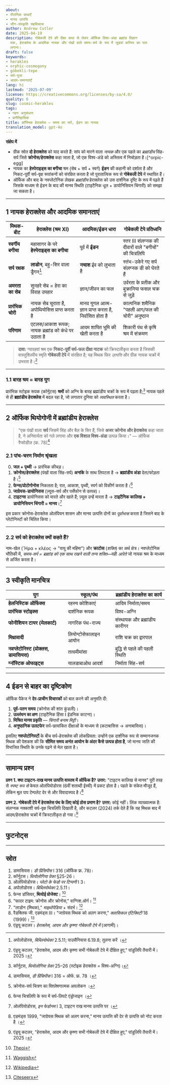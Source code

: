 ```yaml
---
about:
- पौराणिक कथाएँ
- मानव उत्पत्ति
- जीन-संस्कृति सहविकास
author: Andrew Cutler
date: 2025-04-19
description: गोबेकली टेपे की दीक्षा कथा से लेकर ऑर्फिक विश्व-अंडा ब्रह्मांड विज्ञान
  तक, हेराक्लेस के आदमिक नायक और पंखों वाले समय-सर्प के रूप में जुड़वां करियर का पता
  लगाना।
draft: false
keywords:
- herakles
- orphic-cosmogony
- göbekli-tepe
- सर्प-पूजा
- आदम-समानताएँ
lang: hi
lastmod: '2025-07-09'
license: https://creativecommons.org/licenses/by-sa/4.0/
quality: 6
slug: cosmic-herakles
tags:
 - गहन अनुसंधान
 - प्रागैतिहासिक
title: कॉस्मिक हेराक्लेस — समय का सर्प, ईडन का नायक
translation_model: gpt-4o
---
```


**संक्षेप में**

- ग्रीक स्रोत **दो हेराक्लेस** को याद करते हैं: सांप को मारने वाला *नायक* और एक पहले का *ब्रह्मांडीय* सिंह-सर्प जिसे **क्रोनोस/हेराक्लेस** कहा जाता है, जो एक विश्व-अंडे को अस्तित्व में निचोड़ता है।[^orpic-egg]
- नायक का **हेस्पेराइड्स का बगीचा** श्रम (सेब + सर्प + स्वर्ग) **ईडन** की कहानी को दर्शाता है और निकट-पूर्वी सर्प-वृक्ष रूपांकनों को संरक्षित करता है जो पुरातात्विक रूप से **गोबेकली टेपे** में स्थापित हैं।
- ऑर्फिक और बाद के नवप्लेटोनिक लेखक *ब्रह्मांडीय* हेराक्लेस को उस दार्शनिक दृष्टि के रूप में पढ़ते हैं जिसके माध्यम से ईडन के बाद की मानव स्थिति (टाइटैनिक धूल + डायोनिसियन चिंगारी) को समझा जा सकता है।

---

## 1 नायक हेराक्लेस और आदमिक समानताएं

| मिथक-बीट | हेराक्लेस (श्रम XI) | आदमिक/ईडन धारा | गोबेकली टेपे प्रतिध्वनि |
|-----------|---------------------|--------------------|-------------------|
| **स्वर्गीय बगीचा** | महासागर के परे **हेस्पेराइड्स का बगीचा** | पूर्व में **ईडन** | स्तर III संलग्नक की दीवारों वाले "बगीचों" की चित्रलिपि |
| **सर्प रक्षक** | **लाडोन**, बहु-सिर वाला ड्रैगन[^ladon] | **नचाश** ईव को लुभाता है | स्तंभ-उकेरे गए सर्प संलग्नक डी को घेरते हैं |
| **अमरता का सेब** | सुनहरे सेब = हेरा का विवाह उपहार | ज्ञान/जीवन का फल | उर्वरता के प्रतीक और बुक्रानिया फसल चक्र से जुड़े |
| **प्रारंभिक चोरी** | नायक सेब चुराता है, अपोथियोसिस प्राप्त करता है | मानव युगल आत्म-ज्ञान प्राप्त करता है, निर्वासित होता है | काल्पनिक शमैनिक "पहली आग/फल की चोरी" अनुष्ठान |
| **परिणाम** | एटलस/आकाश रूपक; नायक ब्रह्मांड को कंधे पर उठाता है | आदम शापित भूमि की खेती करता है | शिकारी पंथ से कृषि श्रम में संक्रमण |

> **दावा:** ग्यारहवां श्रम एक **निकट-पूर्वी सर्प-फल दीक्षा नाटक** को क्रिस्टलीकृत करता है जिसकी वास्तुशिल्पीय स्मृति **गोबेकली टेपे** में संरक्षित है; यह मिथक फिर *उत्पत्ति* और ग्रीक नायक चक्रों में उभरता है।[^cutler-gt]

---

### 1.1 बारह श्रम = बारह युग
प्रारंभिक स्टोइक रूपक (कॉर्नुटस) **श्रमों** को अग्नि के बारह ब्रह्मांडीय चक्रों के रूप में पढ़ता है;[^cornutus] नायक पहले से ही **ब्रह्मांडीय हेराक्लेस** में बदल रहा है, जो लगातार दुनिया को *व्यवस्थित* करता है।

---

## 2 ऑर्फिक थियोगोनी में ब्रह्मांडीय हेराक्लेस

> "एक पंखों वाला **सर्प** जिसमें सिंह और बैल के सिर हैं, जिसे **अजर क्रोनोस और हेराक्लेस** कहा जाता है, ने अनिवार्यता को गले लगाया और **एक विशाल विश्व-अंडा** उत्पन्न किया।" — ऑर्फिक रैप्सोडीज़ (फ्र. 78)[^rhapsodies]

### 2.1 पांच-चरण निर्माण श्रृंखला

0. **जल + पृथ्वी** → प्रारंभिक कीचड़।
1. **क्रोनोस/हेराक्लेस** (पंखों वाला सिंह-सर्प) **अनांके** के साथ लिपटता है → **ब्रह्मांडीय अंडा** देता/फोड़ता है।[^waggish]
2. **फेन्स/प्रोटोगोनोस** निकलता है; रात, आकाश, पृथ्वी, स्वर्ग को विकीर्ण करता है।[^phanes]
3. **जाग्रेयस-डायोनिसस** (ज़्यूस-सर्प और पर्सेफोन से उत्पन्न)।
4. **टाइटन्स** डायोनिसस को मारते और खाते हैं; ज़्यूस उन्हें मारता है → **टाइटैनिक कालिख + डायोनिसियन चिंगारी = मानव**।[^olymp]

इस प्रकार क्रोनोस-हेराक्लेस ओलंपियन शासन और मानव उत्पत्ति दोनों का *पूर्वाभास* करता है जिसने बाद के प्लेटोनिस्टों को चिंतित किया।

---

### 2.2 सर्प को **हेराक्लेस** क्यों कहते हैं?
नाम-खेल (Ἥρα + κλέος → "वायु की महिमा") और **क्राटोस** (*शक्ति*) का अर्थ क्षेत्र। नवप्लेटोनिक भौतिकी में, *समय-सर्प = ब्रह्मांड को एक साथ रखने वाली तन्य शक्ति*—वही *आरेते* जो नायक श्रम के माध्यम से अर्जित करता है।

---

## 3 स्वीकृति मानचित्र

| युग | स्कूल/पंथ | ब्रह्मांडीय हेराक्लेस का कार्य |
|-----|-------------|-----------------------------|
| **हेलनिस्टिक ऑर्फिक्स** | रहस्य कोशिकाएं | आदिम निर्माता/समय |
| **प्रारंभिक स्टोइक्स** | दार्शनिक रूपक | विश्व-अग्नि |
| **फोनीशियन टायर (मेलकार्ट)** | नागरिक पंथ-राज्य | संस्थापक और ब्रह्मांडीय कारीगर |
| **मिथ्रावादी** | लियोन्टोसेफालाइन आयोन | राशि चक्र का द्वारपाल |
| **नवप्लेटोनिस्ट (प्रोक्लस, डामासियस)** | तत्वमीमांसा | बुद्धि से पहले की पहली स्थिति |
| **ग्नॉस्टिक ओफाइट्स** | यालडाबाओथ आदर्श | निर्माता सिंह-सर्प |

---

## 4 ईडन से बाहर का दृष्टिकोण

ऑर्फिक पैकेज ने **देर-प्राचीन विचारकों** को बात करने की अनुमति दी:

1. **पूर्व-पतन समय** (क्रोनोस की शांत कुंडली)।
2. **उल्लंघन का क्षण** (टाइटैनिक हिंसा ∥ ईडनिक काटना)।
3. **मिश्रित मानव प्रकृति** — *चिंगारी बनाम मिट्टी*।
4. **अनुष्ठानिक उलटफेर** सर्प-छायांकित दीक्षाओं के माध्यम से (कटाबासिस → अनाबासिस)।

इसलिए **नवप्लेटोनिस्टों** के बीच सर्प-हेराक्लेस की लोकप्रियता: उन्होंने एक दार्शनिक रूप से सम्मानजनक मिथक की पेशकश की कि **सीमित समय अनंत आयोन के अंदर कैसे उत्पन्न होता है**, जो मानव जाति की विभाजित स्थिति के उनके पढ़ने से मेल खाता है।

---

## सामान्य प्रश्न <!-- FAQPage स्कीमा समर्थन बनाए रखता है -->

**प्रश्न 1. क्या टाइटन-राख मानव उत्पत्ति वास्तव में ऑर्फिक है?**
**उत्तर:** "टाइटन कालिख से मानव" पूरी तरह से *स्पष्ट रूप से* केवल ओलंपियोडोरस (6वीं शताब्दी ईस्वी) में प्रकट होता है। पहले के संकेत मौजूद हैं, लेकिन मूल पाप टेम्पलेट देर से और विवादास्पद है।[^edmonds]

**प्रश्न 2. गोबेकली टेपे में हेराक्लेस पंथ के लिए कोई ठोस प्रमाण है?**
**उत्तर:** कोई नहीं। लिंक व्याख्यात्मक है: संलग्नक नक्काशी सर्प-वृक्ष चित्रलिपि दिखाती है, और कटलर (2024) तर्क देते हैं कि यह मिथक बाद में आदम/हेराक्लेस चक्रों में क्रिस्टलीकृत हो गया।[^cutler-gt]

---

## फुटनोट्स

[^oai1]: [Wikipedia](https://en.wikipedia.org/wiki/Ladon_%28mythology%29)
[^oai2]: [Scribd](https://www.scribd.com/document/754009730/18-1-song)
[^oai3]: [Waggish](https://www.waggish.org/2013/father-time-chronos-and-kronos/)
[^oai4]: [Theoi](https://www.theoi.com/Protogenos/Phanes.html)
[^oai5]: [Repository](https://repository.brynmawr.edu/cgi/viewcontent.cgi?article=1078&context=classics_pubs)
[^oai6]: [Citeseerx](https://citeseerx.ist.psu.edu/document?doi=6c0597c96922c8cd5978fb4d5aaeb3435167da09&repid=rep1&type=pdf)
[^ladon]: अपोलोडोरस, *बिब्लियोथेका* 2.5.11; पाउसैनियास 6.19.8; तुलना करें [^oai1]।
[^cornutus]: कॉर्नुटस, *थियोलोगिया ग्रेका* 25–26 (स्टोइक हेराक्लेस = विश्व-अग्नि)।
[^rhapsodies]: डामासियस, *डी प्रिंसिपीस* I 316 = ऑर्फ. फ्र. 78 [^oai2]।
[^waggish]: क्रोनोस-सर्प चित्रण का विश्लेषणात्मक अवलोकन [^oai3]।
[^phanes]: फेन्स चित्रलिपि के रूप में सर्प-लिपटे एंड्रोजाइन [^oai4]।
[^olymp]: ओलंपियोडोरस, *इन फेडोनम* I 3, टाइटन राख मानव उत्पत्ति पर [^oai5]।
[^edmonds]: एडमंड्स 1999, "जाग्रेयस मिथक को अलग करना," मानव उत्पत्ति की देर से उत्पत्ति को नोट करता है [^oai6]।
[^cutler-gt]: एंड्रयू कटलर, "हेराक्लेस, आदम और कृष्णा सभी गोबेकली टेपे में दीक्षित हुए," पांडुलिपि तैयारी में। 2025।

---

## स्रोत

1. डामासियस। *डी प्रिंसिपीस* I 316 (ऑर्फिक फ्र. 78)।
2. कॉर्नुटस। *थियोलोगिया ग्रेका* §25-26।
3. ओलंपियोडोरस। *प्लेटो के फेडो पर टिप्पणी* I 3।
4. अपोलोडोरस। *बिब्लियोथेका* 2.5.11।
5. फेन्स डॉसियर, **थियोई प्रोजेक्ट**। [^oai4]
6. "फादर टाइम: क्रोनोस और क्रोनोस," वाग्गिश.ऑर्ग। [^oai3]
7. "लाडोन (मिथक)," *माइथोपेडिया* + संदर्भ। [^oai1]
8. रैडक्लिफ जी. एडमंड्स III। "जाग्रेयस मिथक को अलग करना," *क्लासिकल एंटिक्विटी* 18 (1999)। [^oai6]
9. एंड्रयू कटलर। *हेराक्लेस, आदम और कृष्णा गोबेकली टेपे में* (आगामी)।